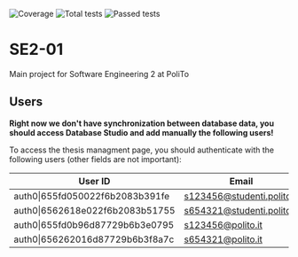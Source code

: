 ![Coverage](https://img.shields.io/badge/Coverage-54.76%25-yellow)
![Total tests](https://img.shields.io/badge/Total%20tests-108-green)
![Passed tests](https://img.shields.io/badge/Passed%20tests-2-red)

# SE2-01

Main project for Software Engineering 2 at PoliTo

## Users

**Right now we don't have synchronization between database data, you should access Database Studio and add manually the following users!**

To access the thesis managment page, you should authenticate with the following users (other fields are not important):

| User ID                             | Email                      | Role    |
| ----------------------------------- | -------------------------- | ------- |
| auth0&#124;655fd050022f6b2083b391fe | s123456@studenti.polito.it | student |
| auth0&#124;6562618e022f6b2083b51755 | s654321@studenti.polito.it | student |
| auth0&#124;655fd0b96d87729b6b3e0795 | s123456@polito.it          | teacher |
| auth0&#124;656262016d87729b6b3f8a7c | s654321@polito.it          | teacher |
